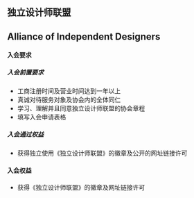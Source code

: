 ## 独立设计师联盟
## Alliance of Independent Designers
#### 入会要求
##### 入会前置要求
+ 工商注册时间及营业时间达到一年以上
+ 真诚对待服务对象及协会内的全体同仁
+ 学习、理解并且同意独立设计师联盟的协会章程
+ 填写入会申请表格
##### 入会通过权益
+ 获得独立使用《独立设计师联盟》的徽章及公开的网址链接许可
#### 入会权益
+ 获得《独立设计师联盟》的徽章及网址链接许可
